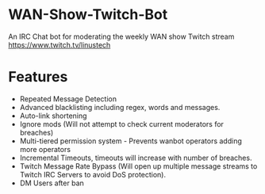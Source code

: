 # WAN-Show-Twitch-Bot

An IRC Chat bot for moderating the weekly WAN show Twitch stream https://www.twitch.tv/linustech

# Features
- Repeated Message Detection
- Advanced blacklisting including regex, words and messages.
- Auto-link shortening
- Ignore mods (Will not attempt to check current moderators for breaches)
- Multi-tiered permission system - Prevents wanbot operators adding more operators
- Incremental Timeouts, timeouts will increase with number of breaches.
- Twitch Message Rate Bypass (Will open up multiple message streams to Twitch IRC Servers to avoid DoS protection).
- DM Users after ban
